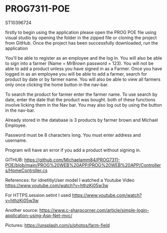 # PROG7311-POE 
ST10396724 

firstly to begin using the application please open the PROG POE file using visual studio by opening the folder in the zipped file or cloning the project from GitHub. Once the project has been successfully downloaded, run the application 


You'll be able to register as an employee and the log in. You will also be able to sign into a farmer (Name = MrBrown password = 123). You will not be able to add a product unless you have signed in as a Farmer. Once you have logged in as an employee you will be able to add a farmer, search for product by date or by farmer name. You will also be able to view all farmers only once clicking the home button in the nav-bar. 

To search the product for farmer enter the farmer name. To use search by date, enter the date that the product was bought. both of these functions involve licking them in the Nav bar. You may also log out by using the button in the nav-bar. 

Already stored in the database is 3 products by farmer brown and Michael Employee.

Password must be 8 characters long. You must enter address and username. 

Program will have an error if you add a product without signing in.

GITHUB: https://github.com/Michaelamm84/PROG7311-POE/blob/main/PROG%20WEB%20APP/PROG%20WEB%20APP/Controllers/HomeController.cs 

References: 
for idnetitiyUser model I watched a Youtube Video https://www.youtube.com/watch?v=hthzKj05w3w

For HTTPS.session.setint I used https://www.youtube.com/watch?v=hthzKj05w3w

Another source: 
https://www.c-sharpcorner.com/article/simple-login-application-using-Asp-Net-mvc/

Pictures: https://unsplash.com/s/photos/farm-field
